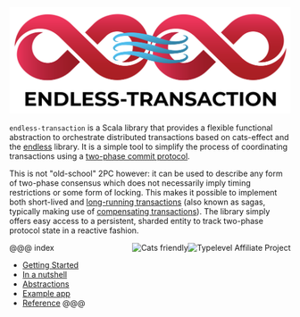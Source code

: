 <div align="center"><img src="logo.svg" width="700"/></div>

`endless-transaction` is a Scala library that provides a flexible functional abstraction to orchestrate distributed transactions based on cats-effect and the [endless](https://endless4s.github.io/) library. It is a simple tool to simplify the process of coordinating transactions using a [two-phase commit protocol](https://en.wikipedia.org/wiki/Two-phase_commit_protocol).

This is not "old-school" 2PC however: it can be used to describe any form of two-phase consensus which does not necessarily imply timing restrictions or some form of locking. This makes it possible to implement both short-lived and [long-running transactions](https://en.wikipedia.org/wiki/Long-running_transaction) (also known as sagas, typically making use of [compensating transactions](https://en.wikipedia.org/wiki/Compensating_transaction)). The library simply offers easy access to a persistent, sharded entity to track two-phase protocol state in a reactive fashion.
<div align="right">
<a href="https://typelevel.org/projects/affiliate/"><img src="https://typelevel.org/img/assets/typelevel-brand.svg" height="40px" align="right" alt="Typelevel Affiliate Project" /></a>
<img src="https://typelevel.org/cats/img/cats-badge.svg" height="40px" align="right" alt="Cats friendly"/>
</div>

@@@ index
* [Getting Started](getting-started.md)
* [In a nutshell](nutshell.md)
* [Abstractions](abstractions.md)
* [Example app](example.md)
* [Reference](reference.md)
@@@
